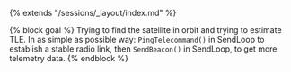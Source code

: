 {% extends "/sessions/_layout/index.md" %}

{% block goal %}
Trying to find the satellite in orbit and trying to estimate TLE. In as simple as possible way: `PingTelecommand()` in SendLoop to establish a stable radio link, then `SendBeacon()` in SendLoop, to get more telemetry data.
{% endblock %}
